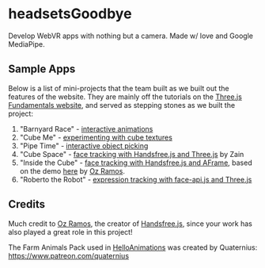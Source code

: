 # headsetsGoodbye
Develop WebVR apps with nothing but a camera. Made w/ love and Google MediaPipe.

## Sample Apps
Below is a list of mini-projects that the team built as we built out the features of the website. They are mainly off the tutorials on the [Three.js Fundamentals website](https://threejsfundamentals.org/threejs/lessons/threejs-fundamentals.html), and served as stepping stones as we built the project:

1. "Barnyard Race" - [interactive animations](https://zainraza.me/headsetsGoodbye/threejsTutorials/HelloAnimations/)
2. "Cube Me" - [experimenting with cube textures](https://zainraza.me/headsetsGoodbye/threejsTutorials/HelloPrimitives/)
3. "Pipe Time" - [interactive object picking](https://zainraza.me/headsetsGoodbye/threejsTutorials/HelloCube/)
4. "Cube Space" - [face tracking with Handsfree.js and Three.js](https://zainraza.me/headsetsGoodbye/handsfreeDemos/faceAndHands/index.html) by Zain
5. "Inside the Cube" - [face tracking with Handsfree.js and AFrame](https://zainraza.me/headsetsGoodbye/handsfreeDemos/lookAround/index.html), based on the demo [here](https://handsfree.js.org/example/aframe/look-around-handsfree.html#adding-tweening) by [Oz Ramos](https://github.com/MIDIBlocks).
6. "Roberto the Robot" - [expression tracking with face-api.js and Three.js](https://zainraza.me/headsetsGoodbye/expressionTrackingDemos/robot/index.html)

## Credits
Much credit to [Oz Ramos](https://twitter.com/midiblocks), the creator of [Handsfree.js](https://handsfree.js.org/), since your work has also played a great role in this project!

The Farm Animals Pack used in [HelloAnimations](https://github.com/UPstartDeveloper/headsetsGoodbye/tree/main/threejsTutorials/HelloAnimations) was created by Quaternius: https://www.patreon.com/quaternius
